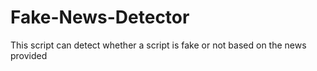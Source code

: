 # Fake-News-Detector
This script can detect whether a script is fake or not based on the news provided
